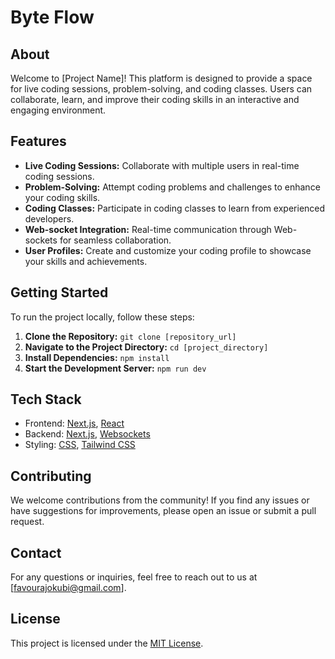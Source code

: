 # Byte Flow

## About

Welcome to [Project Name]! This platform is designed to provide a space for live coding sessions, problem-solving, and coding classes. Users can collaborate, learn, and improve their coding skills in an interactive and engaging environment.

## Features

- **Live Coding Sessions:** Collaborate with multiple users in real-time coding sessions.
- **Problem-Solving:** Attempt coding problems and challenges to enhance your coding skills.
- **Coding Classes:** Participate in coding classes to learn from experienced developers.
- **Web-socket Integration:** Real-time communication through Web-sockets for seamless collaboration.
- **User Profiles:** Create and customize your coding profile to showcase your skills and achievements.

## Getting Started

To run the project locally, follow these steps:

1. **Clone the Repository:** `git clone [repository_url]`
2. **Navigate to the Project Directory:** `cd [project_directory]`
3. **Install Dependencies:** `npm install`
4. **Start the Development Server:** `npm run dev`

## Tech Stack

- Frontend: [Next.js](https://nextjs.org/), [React](https://reactjs.org/)
- Backend: [Next.js](https://nextjs.org/), [Websockets](https://developer.mozilla.org/en-US/docs/Web/API/WebSockets_API)
- Styling: [CSS](https://developer.mozilla.org/en-US/docs/Web/CSS), [Tailwind CSS](https://tailwindcss.com/)

## Contributing

We welcome contributions from the community! If you find any issues or have suggestions for improvements, please open an issue or submit a pull request.

## Contact

For any questions or inquiries, feel free to reach out to us at [favourajokubi@gmail.com].

## License

This project is licensed under the [MIT License](LICENSE).
